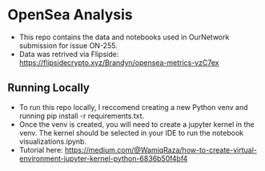 # OpenSea Analysis

- This repo contains the data and notebooks used in OurNetwork submission for issue ON-255.
- Data was retrived via Flipside: https://flipsidecrypto.xyz/Brandyn/opensea-metrics-vzC7ex

## Running Locally

- To run this repo locally, I reccomend creating a new Python venv and running pip install -r requirements.txt.
- Once the venv is created, you will need to create a jupyter kernel in the venv. The kernel should be selected in your IDE to run the notebook visualizations.ipynb.
- Tutorial here: https://medium.com/@WamiqRaza/how-to-create-virtual-environment-jupyter-kernel-python-6836b50f4bf4
